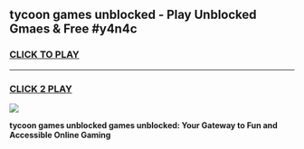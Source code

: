 
## tycoon games unblocked - Play Unblocked Gmaes & Free #y4n4c
<h3>
<a href="https://news.freeplayer.one?title=tycoon_games_unblocked&ref=03M">CLICK TO PLAY</a></h3>
<hr>

<h3>
<a href="https://news.freeplayer.one?title=tycoon_games_unblocked&ref=03M">CLICK 2 PLAY</a>
  
</h3>

<a href="https://news.freeplayer.one?title=tycoon_games_unblocked&ref=03M"><img src="https://clearcache.store/games.png"></a>


**tycoon games unblocked games unblocked: Your Gateway to Fun and Accessible Online Gaming**
